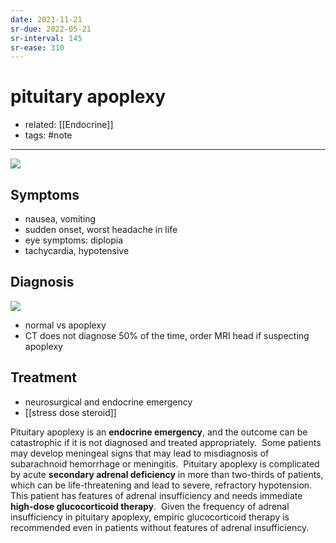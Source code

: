 ```yaml
---
date: 2021-11-21
sr-due: 2022-05-21
sr-interval: 145
sr-ease: 310
---
```


# pituitary apoplexy

- related: [[Endocrine]]
- tags: #note
---

![](https://photos.thisispiggy.com/file/wikiFiles/20220712073754.png)

## Symptoms

- nausea, vomiting
- sudden onset, worst headache in life
- eye symptoms: diplopia
- tachycardia, hypotensive

## Diagnosis

![](https://photos.thisispiggy.com/file/wikiFiles/20211121101042.png)

- normal vs apoplexy
- CT does not diagnose 50% of the time, order MRI head if suspecting apoplexy

## Treatment

- neurosurgical and endocrine emergency
- [[stress dose steroid]]

Pituitary apoplexy is an **endocrine emergency**, and the outcome can be catastrophic if it is not diagnosed and treated appropriately.  Some patients may develop meningeal signs that may lead to misdiagnosis of subarachnoid hemorrhage or meningitis.  Pituitary apoplexy is complicated by acute **secondary adrenal deficiency** in more than two-thirds of patients, which can be life-threatening and lead to severe, refractory hypotension.  This patient has features of adrenal insufficiency and needs immediate **high-dose glucocorticoid therapy**.  Given the frequency of adrenal insufficiency in pituitary apoplexy, empiric glucocorticoid therapy is recommended even in patients without features of adrenal insufficiency.
